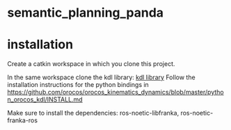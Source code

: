 # semantic_planning_panda

# installation

Create a catkin workspace in which you clone this project. 

In the same workspace clone the kdl library: [kdl library](https://github.com/orocos/orocos_kinematics_dynamics)
Follow the installation instructions for the python bindings in https://github.com/orocos/orocos_kinematics_dynamics/blob/master/python_orocos_kdl/INSTALL.md

Make sure to install the dependencies: ros-noetic-libfranka, ros-noetic-franka-ros
